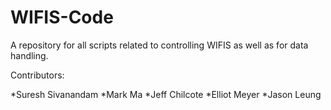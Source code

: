 # WIFIS-Code

A repository for all scripts related to controlling WIFIS as well as for data handling.

Contributors:

*Suresh Sivanandam
*Mark Ma
*Jeff Chilcote
*Elliot Meyer
*Jason Leung

